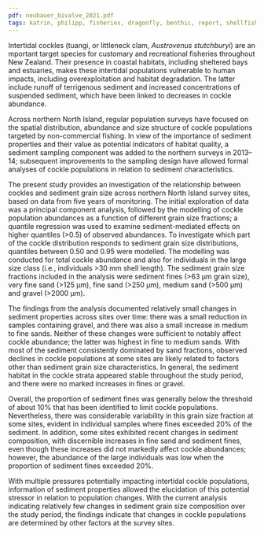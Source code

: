```yaml
---
pdf: neubauer_bivalve_2021.pdf
tags: katrin, philipp, fisheries, dragonfly, benthic, report, shellfish
---
```

Intertidal cockles (tuangi, or littleneck clam, *Austrovenus stutchburyi*) are an
mportant target species for customary and recreational fisheries throughout New Zealand.
Their presence in coastal habitats, including sheltered bays and estuaries,
makes these intertidal populations vulnerable to human impacts,
including overexploitation and habitat degradation. The latter include runoff of
terrigenous sediment and increased concentrations of suspended sediment, which
have been linked to decreases in cockle abundance.

Across northern North Island, regular population surveys have focused on the spatial
distribution, abundance and size structure of cockle populations targeted by non-commercial
fishing. In view of the importance of sediment properties and their value as potential indicators
of habitat quality, a sediment sampling component was added to the northern surveys in 2013–14;
subsequent improvements to the sampling design have allowed formal analyses of cockle populations
in relation to sediment characteristics.

The present study provides an investigation of the relationship between cockles and
sediment grain size across northern North Island survey sites, based on data from five
years of monitoring. The initial exploration of data was a principal component analysis,
followed by the modelling of cockle population abundances as a function of different grain size
fractions; a quantile regression was used to examine sediment-mediated effects on higher
quantiles (>0.5) of observed abundances. To investigate which part of the cockle distribution
responds to sediment grain size distributions, quantiles between 0.50 and 0.95 were modelled.
The modelling was conducted for total cockle abundance and also for individuals
in the large size class (i.e., individuals >30 mm shell length). The sediment grain size fractions
included in the analysis were sediment fines (>63 μm grain size), very fine sand (>125 μm), fine sand
(>250 μm), medium sand (>500 μm) and gravel (>2000 μm).

The findings from the analysis documented relatively small changes in sediment properties across sites
over time: there was a small reduction in samples containing gravel, and there was also a small increase
in medium to fine sands. Neither of these changes were sufficient to notably affect cockle abundance;
the latter was highest in fine to medium sands. With most of the sediment consistently dominated by
sand fractions, observed declines in cockle populations at some sites are likely related to factors other
than sediment grain size characteristics. In general, the sediment habitat in the cockle strata appeared
stable throughout the study period, and there were no marked increases in fines or gravel.

Overall, the proportion of sediment fines was generally below the threshold of about 10% that has been
identified to limit cockle populations. Nevertheless, there was considerable variability in this grain size
fraction at some sites, evident in individual samples where fines exceeded 20% of the sediment. In
addition, some sites exhibited recent changes in sediment composition, with discernible increases in
fine sand and sediment fines, even though these increases did not markedly affect cockle abundances;
however, the abundance of the large individuals was low when the proportion of sediment fines exceeded
20%.

With multiple pressures potentially impacting intertidal cockle populations, information of sediment
properties allowed the elucidation of this potential stressor in relation to population changes. With the
current analysis indicating relatively few changes in sediment grain size composition over the study
period, the findings indicate that changes in cockle populations are determined by other factors at the
survey sites.

